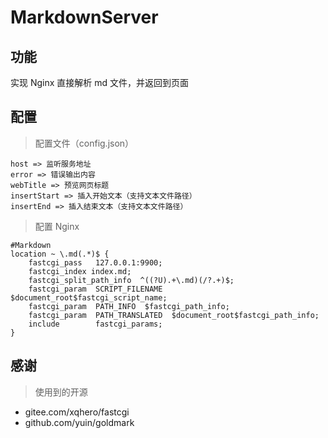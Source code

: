 # MarkdownServer

## 功能

实现 Nginx 直接解析 md 文件，并返回到页面

## 配置

> 配置文件（config.json）

```
host => 监听服务地址
error => 错误输出内容
webTitle => 预览网页标题
insertStart => 插入开始文本（支持文本文件路径）
insertEnd => 插入结束文本（支持文本文件路径）
```

> 配置 Nginx

```
#Markdown
location ~ \.md(.*)$ {
	fastcgi_pass   127.0.0.1:9900;
	fastcgi_index index.md;
	fastcgi_split_path_info  ^((?U).+\.md)(/?.+)$;
	fastcgi_param  SCRIPT_FILENAME  $document_root$fastcgi_script_name;
	fastcgi_param  PATH_INFO  $fastcgi_path_info;
	fastcgi_param  PATH_TRANSLATED  $document_root$fastcgi_path_info;
	include        fastcgi_params;
}
```

## 感谢

> 使用到的开源

- gitee.com/xqhero/fastcgi
- github.com/yuin/goldmark
